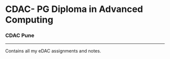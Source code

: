 # CDAC- PG Diploma in Advanced Computing

### CDAC Pune
---

Contains all my eDAC assignments and notes.
